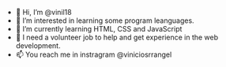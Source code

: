 - 👋 Hi, I’m @vinil18
- 👀 I’m interested in learning some program leanguages.
- 🌱 I’m currently learning HTML, CSS and JavaScript
- 💞️ I need a volunteer job to help and get experience in the web development.
- 📫 You reach me in instragram @viniciosrrangel

<!---
vinil18/vinil18 is a ✨ special ✨ repository because its `README.md` (this file) appears on your GitHub profile.
You can click the Preview link to take a look at your changes.
--->
